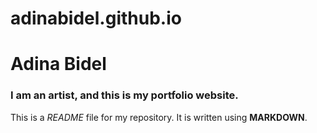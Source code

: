 # adinabidel.github.io

# Adina Bidel

### I am an artist, and this is my portfolio website.

This is a *README* file for my repository. It is written using **MARKDOWN**.
